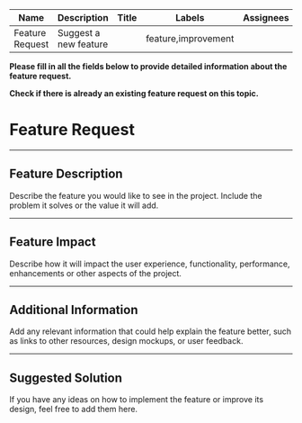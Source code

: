 | Name            | Description           | Title | Labels              | Assignees |
| --------------- | --------------------- | ----- | ------------------- | --------- |
| Feature Request | Suggest a new feature |       | feature,improvement |           |

**Please fill in all the fields below to provide detailed information about the feature request.**

**Check if there is already an existing feature request on this topic.**

# Feature Request

---

## Feature Description

Describe the feature you would like to see in the project. Include the problem it solves or the value it will add.

---

## Feature Impact

Describe how it will impact the user experience, functionality, performance, enhancements or other aspects of the project.

---

## Additional Information

Add any relevant information that could help explain the feature better, such as links to other resources, design mockups, or user feedback.

---

## Suggested Solution

If you have any ideas on how to implement the feature or improve its design, feel free to add them here.
